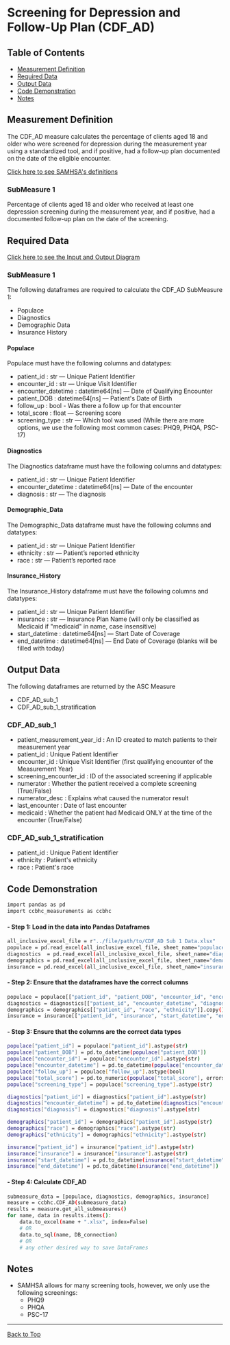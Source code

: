 # Screening for Depression and Follow-Up Plan (CDF_AD)

## Table of Contents

- [Measurement Definition](#measurement-definition)  
- [Required Data](#required-data)  
- [Output Data](#output-data)  
- [Code Demonstration](#code-demonstration)  
- [Notes](#notes)

## Measurement Definition

The CDF_AD measure calculates the percentage of clients aged 18 and older who were screened for depression during the measurement year using a standardized tool, and if positive, had a follow-up plan documented on the date of the eligible encounter.

[Click here to see SAMHSA's definitions](https://www.samhsa.gov/sites/default/files/ccbhc-quality-measures-technical-specifications-manual.pdf)

### SubMeasure 1

Percentage of clients aged 18 and older who received at least one depression screening during the measurement year, and if positive, had a documented follow-up plan on the date of the screening.

## Required Data

[Click here to see the Input and Output Diagram](https://github.com/Pesach-Tikvah-Hope-Development-Inc/CCBHC_Measurements/blob/main/ccbhc_measurements/diagrams/CDF_AD%20Input%20Output%20Diagram.pdf)

### SubMeasure 1

The following dataframes are required to calculate the CDF_AD SubMeasure 1:

- Populace  
- Diagnostics
- Demographic Data  
- Insurance History  

#### Populace

Populace must have the following columns and datatypes:
- patient_id : str — Unique Patient Identifier  
- encounter_id : str — Unique Visit Identifier  
- encounter_datetime : datetime64[ns] — Date of Qualifying Encounter 
- patient_DOB : datetime64[ns] — Patient's Date of Birth  
- follow_up : bool - Was there a follow up for that encounter
- total_score : float — Screening score  
- screening_type : str — Which tool was used (While there are more options, we use the following most common cases: PHQ9, PHQA, PSC-17)   

#### Diagnostics

The Diagnostics dataframe must have the following columns and datatypes:

- patient_id : str — Unique Patient Identifier  
- encounter_datetime : datetime64[ns] — Date of the encounter
- diagnosis : str — The diagnosis

#### Demographic_Data

The Demographic_Data dataframe must have the following columns and datatypes:

- patient_id : str — Unique Patient Identifier  
- ethnicity : str — Patient’s reported ethnicity  
- race : str — Patient’s reported race  

#### Insurance_History

The Insurance_History dataframe must have the following columns and datatypes:

- patient_id : str — Unique Patient Identifier  
- insurance : str — Insurance Plan Name (will only be classified as Medicaid if "medicaid" in name, case insensitive)  
- start_datetime : datetime64[ns] — Start Date of Coverage  
- end_datetime : datetime64[ns] — End Date of Coverage (blanks will be filled with today)  

## Output Data

The following dataframes are returned by the ASC Measure
- CDF_AD_sub_1
- CDF_AD_sub_1_stratification

### CDF_AD_sub_1

- patient_measurement_year_id : An ID created to match patients to their measurement year  
- patient_id : Unique Patient Identifier
- encounter_id : Unique Visit Identifier (first qualifying encounter of the Measurement Year)  
- screening_encounter_id : ID of the associated screening if applicable  
- numerator : Whether the patient received a complete screening (True/False)  
- numerator_desc : Explains what caused the numerator result
- last_encounter : Date of last encounter
- medicaid : Whether the patient had Medicaid ONLY at the time of the encounter (True/False)

### CDF_AD_sub_1_stratification

- patient_id : Unique Patient Identifier
- ethnicity : Patient's ethnicity  
- race : Patient's race  

## Code Demonstration

```sh
import pandas as pd
import ccbhc_measurements as ccbhc
```

#### - Step 1: Load in the data into Pandas Dataframes

```sh
all_inclusive_excel_file = r"../file/path/to/CDF_AD Sub 1 Data.xlsx"
populace = pd.read_excel(all_inclusive_excel_file, sheet_name="populace")
diagnostics  = pd.read_excel(all_inclusive_excel_file, sheet_name="diagnostics")
demographics = pd.read_excel(all_inclusive_excel_file, sheet_name="demographic_data")
insurance = pd.read_excel(all_inclusive_excel_file, sheet_name="insurance_history")
```
#### - Step 2: Ensure that the dataframes have the correct columns

```sh
populace = populace[["patient_id", "patient_DOB", "encounter_id", "encounter_datetime", "follow_up", "total_score", "screening_type"]].copy()
diagnostics = diagnostics[["patient_id", "encounter_datetime", "diagnosis"]].copy()
demographics = demographics[["patient_id", "race", "ethnicity"]].copy()
insurance = insurance[["patient_id", "insurance", "start_datetime", "end_datetime"]].copy()
```

#### - Step 3: Ensure that the columns are the correct data types

```sh
populace["patient_id"] = populace["patient_id"].astype(str)
populace["patient_DOB"] = pd.to_datetime(populace["patient_DOB"])
populace["encounter_id"] = populace["encounter_id"].astype(str)
populace["encounter_datetime"] = pd.to_datetime(populace["encounter_datetime"])
populace["follow_up"] = populace["follow_up"].astype(bool)
populace["total_score"] = pd.to_numeric(populace["total_score"], errors="coerce")
populace["screening_type"] = populace["screening_type"].astype(str)

diagnostics["patient_id"] = diagnostics["patient_id"].astype(str)
diagnostics["encounter_datetime"] = pd.to_datetime(diagnostics["encounter_datetime"])
diagnostics["diagnosis"] = diagnostics["diagnosis"].astype(str)

demographics["patient_id"] = demographics["patient_id"].astype(str)
demographics["race"] = demographics["race"].astype(str)
demographics["ethnicity"] = demographics["ethnicity"].astype(str)

insurance["patient_id"] = insurance["patient_id"].astype(str)
insurance["insurance"] = insurance["insurance"].astype(str)
insurance["start_datetime"] = pd.to_datetime(insurance["start_datetime"])
insurance["end_datetime"] = pd.to_datetime(insurance["end_datetime"])
```

#### - Step 4: Calculate CDF_AD

```sh
submeasure_data = [populace, diagnostics, demographics, insurance]
measure = ccbhc.CDF_AD(submeasure_data)
results = measure.get_all_submeasures()
for name, data in results.items():
    data.to_excel(name + ".xlsx", index=False)
    # OR
    data.to_sql(name, DB_connection)
    # OR
    # any other desired way to save DataFrames
```

## Notes

- SAMHSA allows for many screening tools, however, we only use the following screenings:
    - PHQ9
    - PHQA
    - PSC-17
    
<hr>

[Back to Top](#ccbhc-measurements)